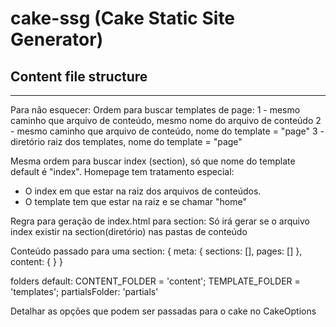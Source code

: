 # **cake-ssg (Cake Static Site Generator)**

## Content file structure
----

Para não esquecer:
Ordem para buscar templates de page:
  1 - mesmo caminho que arquivo de conteúdo, mesmo nome do arquivo de conteúdo
  2 - mesmo caminho que arquivo de conteúdo, nome do template = "page"
  3 - diretório raiz dos templates, nome do template = "page"

Mesma ordem para buscar index (section), só que nome do template default é "index".
Homepage tem tratamento especial:
  - O index em que estar na raiz dos arquivos de conteúdos.
  - O template tem que estar na raiz e se chamar "home"

Regra para geração de index.html para section:
  Só irá gerar se o arquivo index existir na section(diretório) nas pastas de conteúdo

Conteúdo passado para uma section: 
{
  meta: {
    sections: [], <!-- lista de section filhas -->
    pages: [] <!-- lista de pages filhas --> 
  }, 
  content: {
    <!-- conteúdo do arquivo de index da section -->
  }
}

folders default:
  CONTENT_FOLDER = 'content';
  TEMPLATE_FOLDER = 'templates';
  partialsFolder: 'partials' <!-- específico do handlebars -->

Detalhar as opções que podem ser passadas para o cake no CakeOptions


 